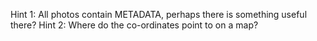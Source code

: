 Hint 1: All photos contain METADATA, perhaps there is something useful there?
Hint 2: Where do the co-ordinates point to on a map?
